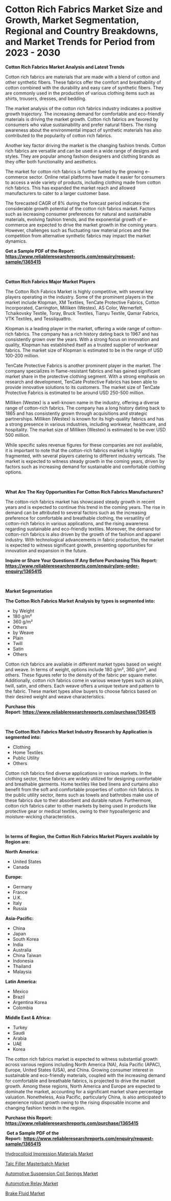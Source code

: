 <p><h1>Cotton Rich Fabrics Market Size and Growth, Market Segmentation, Regional and Country Breakdowns, and Market Trends for Period from 2023 -  2030</h1></p><p><strong>Cotton Rich Fabrics Market Analysis and Latest Trends</strong></p>
<p><p>Cotton rich fabrics are materials that are made with a blend of cotton and other synthetic fibers. These fabrics offer the comfort and breathability of cotton combined with the durability and easy care of synthetic fibers. They are commonly used in the production of various clothing items such as shirts, trousers, dresses, and bedding.</p><p>The market analysis of the cotton rich fabrics industry indicates a positive growth trajectory. The increasing demand for comfortable and eco-friendly materials is driving the market growth. Cotton rich fabrics are favored by consumers who value sustainability and prefer natural fibers. The rising awareness about the environmental impact of synthetic materials has also contributed to the popularity of cotton rich fabrics.</p><p>Another key factor driving the market is the changing fashion trends. Cotton rich fabrics are versatile and can be used in a wide range of designs and styles. They are popular among fashion designers and clothing brands as they offer both functionality and aesthetics.</p><p>The market for cotton rich fabrics is further fueled by the growing e-commerce sector. Online retail platforms have made it easier for consumers to access a wide variety of products, including clothing made from cotton rich fabrics. This has expanded the market reach and allowed manufacturers to cater to a larger customer base.</p><p>The forecasted CAGR of 8% during the forecast period indicates the considerable growth potential of the cotton rich fabrics market. Factors such as increasing consumer preferences for natural and sustainable materials, evolving fashion trends, and the exponential growth of e-commerce are expected to drive the market growth in the coming years. However, challenges such as fluctuating raw material prices and the competition from alternative synthetic fabrics may impact the market dynamics.</p></p>
<p><strong>Get a Sample PDF of the Report:&nbsp; <a href="https://www.reliableresearchreports.com/enquiry/request-sample/1365415">https://www.reliableresearchreports.com/enquiry/request-sample/1365415</a></strong></p>
<p>&nbsp;</p>
<p><strong>Cotton Rich Fabrics Major Market Players</strong></p>
<p><p>The Cotton Rich Fabrics Market is highly competitive, with several key players operating in the industry. Some of the prominent players in the market include Klopman, XM Textiles, TenCate Protective Fabrics, Cotton Incorporated, Carrington, Milliken (Westex), AS Color, Wernerfelt, Tchaikovsky Textile, Toray, Bruck Textiles, Tianyu Textile, Qamar Fabrics, VTK Textiles, and Tessilquattro.</p><p>Klopman is a leading player in the market, offering a wide range of cotton-rich fabrics. The company has a rich history dating back to 1967 and has consistently grown over the years. With a strong focus on innovation and quality, Klopman has established itself as a trusted supplier of workwear fabrics. The market size of Klopman is estimated to be in the range of USD 100-200 million.</p><p>TenCate Protective Fabrics is another prominent player in the market. The company specializes in flame-resistant fabrics and has gained significant market share in the protective clothing segment. With a strong emphasis on research and development, TenCate Protective Fabrics has been able to provide innovative solutions to its customers. The market size of TenCate Protective Fabrics is estimated to be around USD 250-500 million.</p><p>Milliken (Westex) is a well-known name in the industry, offering a diverse range of cotton-rich fabrics. The company has a long history dating back to 1865 and has consistently grown through acquisitions and strategic partnerships. Milliken (Westex) is known for its high-quality fabrics and has a strong presence in various industries, including workwear, healthcare, and hospitality. The market size of Milliken (Westex) is estimated to be over USD 500 million.</p><p>While specific sales revenue figures for these companies are not available, it is important to note that the cotton-rich fabrics market is highly fragmented, with several players catering to different industry verticals. The market is expected to witness steady growth in the coming years, driven by factors such as increasing demand for sustainable and comfortable clothing options.</p></p>
<p>&nbsp;</p>
<p><strong>What Are The Key Opportunities For Cotton Rich Fabrics Manufacturers?</strong></p>
<p><p>The cotton-rich fabrics market has showcased steady growth in recent years and is expected to continue this trend in the coming years. The rise in demand can be attributed to several factors such as the increasing preference for comfortable and breathable clothing, the versatility of cotton-rich fabrics in various applications, and the rising awareness regarding sustainable and eco-friendly textiles. Moreover, the demand for cotton-rich fabrics is also driven by the growth of the fashion and apparel industry. With technological advancements in fabric production, the market is expected to witness significant growth, presenting opportunities for innovation and expansion in the future.</p></p>
<p><strong>Inquire or Share Your Questions If Any Before Purchasing This Report: <a href="https://www.reliableresearchreports.com/enquiry/pre-order-enquiry/1365415">https://www.reliableresearchreports.com/enquiry/pre-order-enquiry/1365415</a></strong></p>
<p>&nbsp;</p>
<p><strong>Market Segmentation</strong></p>
<p><strong>The Cotton Rich Fabrics Market Analysis by types is segmented into:</strong></p>
<p><ul><li>by Weight</li><li>180 g/m²</li><li>360 g/m²</li><li>Others</li><li>by Weave</li><li>Plain</li><li>Twill</li><li>Satin</li><li>Others</li></ul></p>
<p><p>Cotton rich fabrics are available in different market types based on weight and weave. In terms of weight, options include 180 g/m², 360 g/m², and others. These figures refer to the density of the fabric per square meter. Additionally, cotton rich fabrics come in various weave types such as plain, twill, satin, and others. Each weave offers a unique texture and pattern to the fabric. These market types allow buyers to choose fabrics based on their desired weight and weave characteristics.</p></p>
<p><strong>Purchase this Report:&nbsp;<a href="https://www.reliableresearchreports.com/purchase/1365415">https://www.reliableresearchreports.com/purchase/1365415</a></strong></p>
<p>&nbsp;</p>
<p><strong>The Cotton Rich Fabrics Market Industry Research by Application is segmented into:</strong></p>
<p><ul><li>Clothing</li><li>Home Textiles</li><li>Public Utility</li><li>Others</li></ul></p>
<p><p>Cotton rich fabrics find diverse applications in various markets. In the clothing sector, these fabrics are widely utilized for designing comfortable and breathable garments. Home textiles like bed linens and curtains also benefit from the soft and comfortable properties of cotton rich fabrics. In the public utility sector, items such as towels and bathrobes make use of these fabrics due to their absorbent and durable nature. Furthermore, cotton rich fabrics cater to other markets by being used in products like protective gear or medical textiles, owing to their hypoallergenic and moisture-wicking characteristics.</p></p>
<p>&nbsp;</p>
<p><strong>In terms of Region, the Cotton Rich Fabrics Market Players available by Region are:</strong></p>
<p>
    <p> <strong> North America: </strong>
        <ul>
            <li>United States</li>
            <li>Canada</li>
        </ul>
        </p> 
    <p> <strong> Europe: </strong>
        <ul>
            <li>Germany</li>
            <li>France</li>
            <li>U.K.</li>
            <li>Italy</li>
            <li>Russia</li>
        </ul>
        </p> 
    <p> <strong> Asia-Pacific: </strong>
        <ul>
            <li>China</li>
            <li>Japan</li>
            <li>South Korea</li>
            <li>India</li>
            <li>Australia</li>
            <li>China Taiwan</li>
            <li>Indonesia</li>
            <li>Thailand</li>
            <li>Malaysia</li>
        </ul>
        </p> 
    <p> <strong> Latin America: </strong>
        <ul>
            <li>Mexico</li>
            <li>Brazil</li>
            <li>Argentina Korea</li>
            <li>Colombia</li>
        </ul>
        </p> 
    <p> <strong> Middle East & Africa: </strong>
        <ul>
            <li>Turkey</li>
            <li>Saudi</li>
            <li>Arabia</li>
            <li>UAE</li>
            <li>Korea</li>
        </ul>
    </p>
    </p>
<p><p>The cotton rich fabrics market is expected to witness substantial growth across various regions including North America (NA), Asia Pacific (APAC), Europe, United States (USA), and China. Growing consumer interest in sustainable and eco-friendly materials, coupled with the increasing demand for comfortable and breathable fabrics, is projected to drive the market growth. Among these regions, North America and Europe are expected to dominate the market, accounting for a significant market share percentage valuation. Nonetheless, Asia Pacific, particularly China, is also anticipated to experience robust growth owing to the rising disposable income and changing fashion trends in the region.</p></p>
<p><strong>Purchase this Report: <a href="https://www.reliableresearchreports.com/purchase/1365415">https://www.reliableresearchreports.com/purchase/1365415</a></strong></p>
<p>&nbsp;<strong>Get a Sample PDF of the Report:&nbsp;&nbsp;<a href="https://www.reliableresearchreports.com/enquiry/request-sample/1365415">https://www.reliableresearchreports.com/enquiry/request-sample/1365415</a></strong></p>
<p><strong></strong></p>
<p><p><a href="https://medium.com/@damionrunte/hydrocolloid-impression-materials-market-size-cagr-trends-2024-2030-191909ac1386">Hydrocolloid Impression Materials Market</a></p><p><a href="https://medium.com/@sanju991215/talc-filler-masterbatch-market-size-growth-forecast-2023-2030-80d53c1890e9">Talc Filler Masterbatch Market</a></p><p><a href="https://www.linkedin.com/pulse/automotive-suspension-coil-springs-market-research-report-rbv6e/">Automotive Suspension Coil Springs Market</a></p><p><a href="https://www.linkedin.com/pulse/decoding-automotive-relay-market-deep-dive-latest-trends-brhze/">Automotive Relay Market</a></p><p><a href="https://www.linkedin.com/pulse/brake-fluid-market-insights-players-forecast-till-2030-9pgce/">Brake Fluid Market</a></p></p>